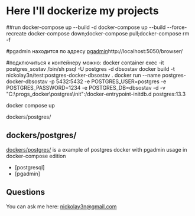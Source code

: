# Here I'll dockerize my projects
##run
docker-compose up --build -d
docker-compose up --build --force-recreate
docker-compose down;docker-compose pull;docker-compose rm -f


#pgadmin находится по адресу
[pgadmin](http://localhost:5050/browser/)http://localhost:5050/browser/

#подключиться к контейнеру можно:
docker container exec -it postgres_sostav /bin/sh
psql -U postgres -d dbsostav
docker build -t nickolay3n/test:postgres-docker-dbsostav .
docker run --name postgres-docker-dbsostav -p 5432:5432 -e POSTGRES_USER=postgres -e POSTGRES_PASSWORD=1234 -e POSTGRES_DB=dbsostav -d -v "C:\progs\_docker\postgres\init":/docker-entrypoint-initdb.d postgres:13.3


docker compose up

dockers/postgres/
## dockers/postgres/

[dockers/postgres/](https://github.com/nickolay3n/java/tree/master/dockers/postgres) is a example of postgres docker with pgadmin usage in docker-compose edition

+ [postgresql]
+ [pgadmin]

## Questions

You can ask me here: nickolay3n@gmail.com